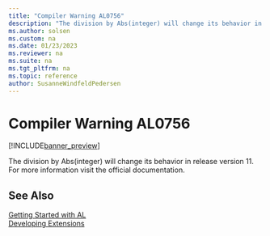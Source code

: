 ```yaml
---
title: "Compiler Warning AL0756"
description: "The division by Abs(integer) will change its behavior in release version 11."
ms.author: solsen
ms.custom: na
ms.date: 01/23/2023
ms.reviewer: na
ms.suite: na
ms.tgt_pltfrm: na
ms.topic: reference
author: SusanneWindfeldPedersen
---
```

[//]: # (START>DO_NOT_EDIT)
[//]: # (IMPORTANT:Do not edit any of the content between here and the END>DO_NOT_EDIT.)
[//]: # (Any modifications should be made in the .xml files in the ModernDev repo.)
# Compiler Warning AL0756

[!INCLUDE[banner_preview](../includes/banner_preview.md)]

The division by Abs(integer) will change its behavior in release version 11. For more information visit the official documentation.


[//]: # (IMPORTANT: END>DO_NOT_EDIT)
## See Also  
[Getting Started with AL](../devenv-get-started.md)  
[Developing Extensions](../devenv-dev-overview.md)  